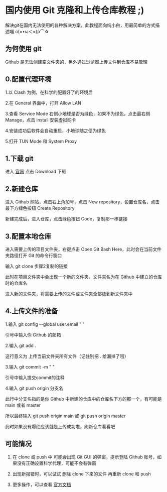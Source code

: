 # 国内使用 Git 克隆和上传仓库教程 ;)
解决git在国内无法使用的各种解决方案，此教程面向纯小白，用最简单的方式描述喵 ο(=•ω＜=)ρ⌒☆
## 为何使用 git
Github 是无法创建空文件夹的，另外通过浏览器上传文件到仓库不易管理
## 0.配置代理环境
1.以 Clash 为例，在科学的配置好了的环境后

2.在 General 界面中，打开 Allow LAN

3.查看 Service Mode 右侧小地球是否为绿色，如果不为绿色，点击最右侧 Manage，点击 install 安装虚拟网卡

4.安装成功后软件会自动重启，小地球随之便为绿色

5.打开 TUN Mode 和 System Proxy
## 1.下载 git
进入 [官网](https://gitforwindows.org/)  点击 Download 下砸
## 2.新建仓库
进入 Github 网站，点击右上角加号，点击 New repository，设置仓库名，点击最下方绿色按钮 Create Repository

新建完成后，进入仓库，点击绿色按钮 Code，复制那一串链接
## 3.配置本地仓库
进入需要上传的项目文件夹，右键点击 Open Git Bash Here，此时会在当前文件夹路径打开 Git 的命令行窗口

输入  git clone 步骤2复制的链接

此时在项目文件夹中会出现一个新的文件夹，文件夹名为在 Github 中建立的仓库时的仓库名

进入新的文件夹，将需要上传的文件或文件夹全部放到新文件夹中
## 4.上传文件的准备
1.输入 git config --global user.email " "

  引号中输入你 Github 的邮箱
  
2.输入 git add .

  这行意义为 上传当前文件夹所有文件（记住别把 . 给漏掉了哦）
  
3.输入 git commit -m " "

  引号中输入提交commit的注释
  
4.输入 git push origin 分支名

  此行中分支名指的是你 Github 中新建的仓库中的仓库名下方的那一个，有可能是 main 或者 master
  
  所以最终输入 git push origin main 或 git push origin master

  此时如果没有爆红应该就是上传成功啦，刷新仓库看看吧
## 可能情况
1. 在 clone 或 push 中 可能会出现 Git GUI 的弹窗，提示登陆 Github 账号，如果没有正确设置科学代理，可能不会有弹窗

2. 出现新报错时，可以试试 删除 clone 下来的文件 再重新 clone 和 push

3. 更多操作，可以查看 [官方文档](https://docs.github.com/zh/get-started/quickstart/hello-world)
